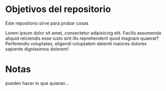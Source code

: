 
# Objetivos del repositorio


Este repositorio sirve para probar cosas

Lorem ipsum dolor sit amet, consectetur adipisicing elit. Facilis assumenda aliquid reiciendis esse iusto sint illo reprehenderit quod magnam quaerat? Perferendis voluptates, eligendi voluptatem deleniti maiores dolores sapiente dignissimos dolorem!

# Notas

pueden hacer lo que quieran...